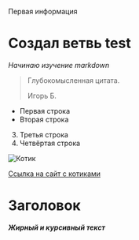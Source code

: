 Первая информация 

# Создал ветвь test

*Начинаю изучение markdown*

> Глубокомысленная цитата.
>
> Игорь Б.

- Первая строка
- Вторая строка
3. Третья строка
4. Четвёртая строка

![Котик](https://klike.net/uploads/posts/2019-07/1564314090_3.jpg)

[Ссылка на сайт с котиками](https://klike.net/844-nyashnye-kotiki-milye-kartinki-30-foto.html)

# Заголовок

***Жирный и курсивный текст***